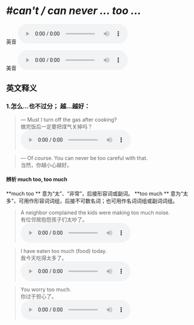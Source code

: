 # ***\#can't / can never ... too ...*** 
英音
<audio src="./media/can’t never ... too .._AAC.aac" controls="controls"></audio>

美音
<audio src="./media/can t never ... too .._AAC.aac" controls="controls"></audio>



  

英文释义
---
### 1.**怎么…也不过分； 越…越好：**  

 > — Must I turn off the gas after cooking?    
 > 做完饭后一定要把煤气关掉吗？    
<audio src="./media/too51.aac" controls="controls"></audio>

 > — Of course. You can never be too careful with that.  
 > 当然，你越小心越好。    

#### 辨析 much too, too much
  
**much too ** 意为“太”、“非常”，后接形容词或副词。
**too much ** 意为“太多”，可用作形容词词组，后接不可数名词；也可用作名词词组或副词词组。
 > A neighbor complained the kids were making too much noise.   
 > 有位邻居抱怨孩子们太吵了。    
<audio src="./media/much-7.aac" controls="controls"></audio>

 > I have eaten too much (food) today.   
 > 我今天吃得太多了。    
<audio src="./media/much-8.aac" controls="controls"></audio>

 > You worry too much.   
 > 你过于担心了。    
<audio src="./media/much-9.aac" controls="controls"></audio>



